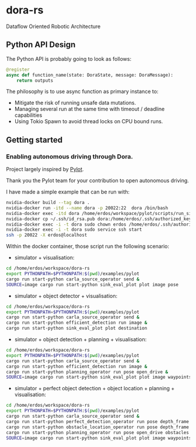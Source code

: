 # dora-rs
Dataflow Oriented Robotic Architecture

## Python API Design

The Python API is probably going to look as follows:
```python
@register
async def function_name(state: DoraState, message: DoraMessage):
    return outputs
``` 

The philosophy is to use async function as primary instance to:
- Mitigate the risk of running unsafe data mutations.
- Managing several run at the same time with timeout / deadline capabilities
- Using Tokio Spawn to avoid thread locks on CPU bound runs.

## Getting started
### Enabling autonomous driving through Dora.

Project largely inspired by [Pylot](https://github.com/erdos-project/pylot).

Thank you the Pylot team for your contribution to open autonomous driving.


I have made a simple example that can be run with:
```bash
nvidia-docker build --tag dora .
nvidia-docker run -itd --name dora -p 20022:22  dora /bin/bash
nvidia-docker exec -itd dora /home/erdos/workspace/pylot/scripts/run_simulator.sh
nvidia-docker cp ~/.ssh/id_rsa.pub dora:/home/erdos/.ssh/authorized_keys
nvidia-docker exec -i -t dora sudo chown erdos /home/erdos/.ssh/authorized_keys
nvidia-docker exec -i -t dora sudo service ssh start
ssh -p 20022 -X erdos@localhost
```

Within the docker container, those script run the following scenario:

- simulator + visualisation:

```bash
cd /home/erdos/workspace/dora-rs
export PYTHONPATH=$PYTHONPATH:$(pwd)/examples/pylot
cargo run start-python carla_source_operator send &
SOURCE=image cargo run start-python sink_eval_plot plot image pose
```


- simulator + object detector + visualisation:
```bash
cd /home/erdos/workspace/dora-rs
export PYTHONPATH=$PYTHONPATH:$(pwd)/examples/pylot
cargo run start-python carla_source_operator send &
cargo run start-python efficient_detection run image &
cargo run start-python sink_eval_plot plot destination
```


- simulator + object detection + planning + visualisation:
```bash
cd /home/erdos/workspace/dora-rs
export PYTHONPATH=$PYTHONPATH:$(pwd)/examples/pylot
cargo run start-python carla_source_operator send &
cargo run start-python efficient_detection run image &
cargo run start-python planning_operator run pose open_drive &
SOURCE=image cargo run start-python sink_eval_plot plot image waypoints obstacles pose
```

- simulator + perfect object detection + object location + planning + visualisation:
```bash
cd /home/erdos/workspace/dora-rs
export PYTHONPATH=$PYTHONPATH:$(pwd)/examples/pylot
cargo run start-python carla_source_operator send &
cargo run start-python perfect_detection_operator run pose depth_frame segmented_frame &
cargo run start-python obstacle_location_operator run pose depth_frame obstacles_without_location &
cargo run start-python planning_operator run pose open_drive obstacles &
SOURCE=image cargo run start-python sink_eval_plot plot image waypoints obstacles pose
```